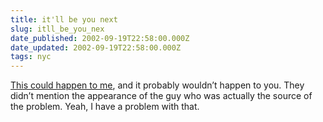 ```yaml
---
title: it'll be you next
slug: itll_be_you_nex
date_published: 2002-09-19T22:58:00.000Z
date_updated: 2002-09-19T22:58:00.000Z
tags: nyc
---
```


[This could happen to me](http://www.philly.com/mld/philly/news/4102992.htm), and it probably wouldn’t happen to you. They didn’t mention the appearance of the guy who was actually the source of the problem. Yeah, I have a problem with that.
